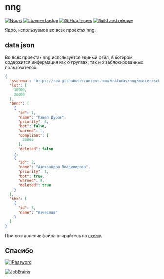 # nng

[![Nuget](https://img.shields.io/nuget/v/nng)](https://www.nuget.org/packages/nng)
[![License badge](https://img.shields.io/badge/license-EUPL-blue.svg)](LICENSE)
[![GitHub issues](https://img.shields.io/github/issues/MrAlonas/nng)](https://github.com/MrAlonas/nng/issues)
[![Build and release](https://github.com/MrAlonas/nng/actions/workflows/build.yml/badge.svg)](https://github.com/MrAlonas/nng/actions/workflows/build.yml)

Ядро, используемое во всех проектах nng.

## data.json

Во всех проектах nng используется единый файл, в котором содержится информация как о группах, так и о заблокированных пользователях:

```json
{
  "$schema": "https://raw.githubusercontent.com/MrAlonas/nng/master/schema.json",
  "lst": [
    10000,
    20000
  ],
  "bnnd": [
    {
      "id": 1,
      "name": "Павел Дуров",
      "priority": 4,
      "bot": false,
      "warned": 1,
      "compliant": [
        23000
      ],
      "deleted": false
    },
    {
      "id": 2,
      "name": "Александра Владимирова",
      "priority": 1,
      "bot": true,
      "warned": 0,
      "deleted": true
    }
  ],
  "thx": [
    {
      "id": 3,
      "name": "Вячеслав"
    }
  ]
}
```

При составлении файла опирайтесь на [схему](https://github.com/MrAlonas/nng/blob/master/schema.json).

## Спасибо

[![1Password](https://user-images.githubusercontent.com/60031799/197296937-66512000-7f0a-4f15-bacf-bfec0c242906.png)](https://1password.com)

[![JebBrains](https://resources.jetbrains.com/storage/products/company/brand/logos/jb_beam.svg)](https://jb.gg/OpenSourceSupport)
